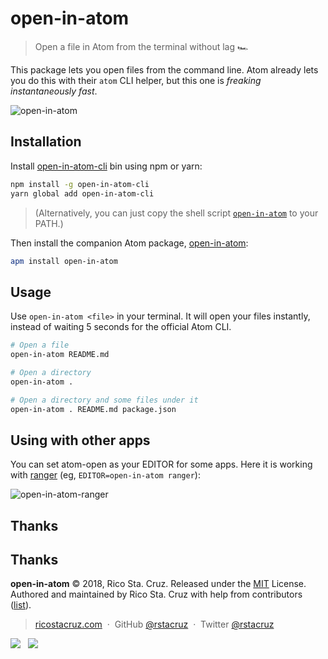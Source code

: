 # open-in-atom

> Open a file in Atom from the terminal without lag 🏎️

This package lets you open files from the command line. Atom already lets you do this with their `atom` CLI helper, but this one is *freaking instantaneously fast*.

![open-in-atom](https://user-images.githubusercontent.com/74385/43037729-87aeccec-8d43-11e8-8509-b64115de0f91.gif)

## Installation

Install [open-in-atom-cli] bin using npm or yarn:

```sh
npm install -g open-in-atom-cli
yarn global add open-in-atom-cli
```

> (Alternatively, you can just copy the shell script [`open-in-atom`](https://github.com/rstacruz/open-in-atom-cli/blob/master/bin/open-in-atom) to your PATH.)

Then install the companion Atom package, [open-in-atom](https://atom.io/packages/open-in-atom):

```sh
apm install open-in-atom
```

[open-in-atom-cli]: https://github.com/rstacruz/open-in-atom-cli

## Usage

Use `open-in-atom <file>` in your terminal. It will open your files instantly, instead of waiting 5 seconds for the official Atom CLI.

```sh
# Open a file
open-in-atom README.md

# Open a directory
open-in-atom .

# Open a directory and some files under it
open-in-atom . README.md package.json
```

## Using with other apps

You can set atom-open as your EDITOR for some apps. Here it is working with [ranger] (eg, `EDITOR=open-in-atom ranger`):

![open-in-atom-ranger](https://user-images.githubusercontent.com/74385/43037857-c60eabe6-8d44-11e8-9254-23c29826b045.gif)

[ranger]: https://github.com/ranger/ranger

## Thanks

## Thanks

**open-in-atom** © 2018, Rico Sta. Cruz. Released under the [MIT] License.<br>
Authored and maintained by Rico Sta. Cruz with help from contributors ([list][contributors]).

> [ricostacruz.com](http://ricostacruz.com) &nbsp;&middot;&nbsp;
> GitHub [@rstacruz](https://github.com/rstacruz) &nbsp;&middot;&nbsp;
> Twitter [@rstacruz](https://twitter.com/rstacruz)

[![](https://img.shields.io/github/followers/rstacruz.svg?style=social&label=@rstacruz)](https://github.com/rstacruz) &nbsp;
[![](https://img.shields.io/twitter/follow/rstacruz.svg?style=social&label=@rstacruz)](https://twitter.com/rstacruz)

[mit]: http://mit-license.org/
[contributors]: http://github.com/rstacruz/open-in-atom/contributors
